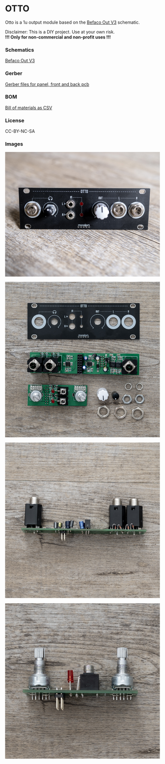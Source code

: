 <h1>OTTO</h1>

Otto is a 1u output module based on the [Befaco Out V3](https://www.befaco.org/out-v3/) schematic.

Disclaimer: This is a DIY project. Use at your own risk.<br>
<b>!!! Only for non-commercial and non-profit uses !!!</b>


<h3>Schematics</h3>

[Befaco Out V3](https://www.befaco.org/out-v3/)

<h3>Gerber</h3>

[Gerber files for panel, front and back pcb](gerber/)

<h3>BOM</h3>

[Bill of materials as CSV](BOM_otto_1u_2021-08-07.csv)

<h3>License</h3>
CC-BY-NC-SA

<h3>Images</h3>

![maasijam otto output module](images/DSC00113-1.jpg)

![maasijam otto output module](images/DSC00118-1.jpg)

![maasijam otto output module](images/DSC00119-2.jpg)

![maasijam otto output module](images/DSC00120-3.jpg)
